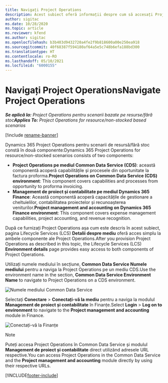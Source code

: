 ```yaml
---
title: Navigați Project Operations
description: Acest subiect oferă informații despre cum să accesați Project Operations din Lifecycle Services.
author: sigitac
ms.date: 10/28/2020
ms.topic: article
ms.reviewer: kfend
ms.author: sigitac
ms.openlocfilehash: b3b403d9432720a4fe2f9b818600a00e250ea918
ms.sourcegitcommit: 40f68387f594180af64a5e5c748b6efa188bd300
ms.translationtype: HT
ms.contentlocale: ro-RO
ms.lasthandoff: 05/10/2021
ms.locfileid: "6000155"
---
```

# <a name="navigate-project-operations"></a><span data-ttu-id="51ed8-103">Navigați Project Operations</span><span class="sxs-lookup"><span data-stu-id="51ed8-103">Navigate Project Operations</span></span>

<span data-ttu-id="51ed8-104">_**Se aplică la:** Project Operations pentru scenarii bazate pe resurse/fără stoc_</span><span class="sxs-lookup"><span data-stu-id="51ed8-104">_**Applies To:** Project Operations for resource/non-stocked based scenarios_</span></span>

[!include [rename-banner](~/includes/cc-data-platform-banner.md)]

<span data-ttu-id="51ed8-105">Dynamics 365 Project Operations pentru scenarii de resursă/fără stoc constă în două componente:</span><span class="sxs-lookup"><span data-stu-id="51ed8-105">Dynamics 365 Project Operations for resource/non-stocked scenarios consists of two components:</span></span> 

 - <span data-ttu-id="51ed8-106">**Project Operations pe mediul Common Data Service (CDS)**: această componentă acoperă capabilitățile și procesele din oportunitate la factura proforma.</span><span class="sxs-lookup"><span data-stu-id="51ed8-106">**Project Operations on Common Data Service (CDS) environment**: This component covers capabilities and processes from opportunity to proforma invoicing.</span></span> 
 - <span data-ttu-id="51ed8-107">**Management de proiect și contabilitate pe mediul Dynamics 365 Finance**: Această componentă acoperă capacitățile de gestionare a cheltuielilor, contabilitatea proiectelor și recunoașterea veniturilor.</span><span class="sxs-lookup"><span data-stu-id="51ed8-107">**Project management and accounting on Dynamics 365 Finance environment**: This component covers expense management capabilities, project accounting, and revenue recognition.</span></span> 

<span data-ttu-id="51ed8-108">După ce furnizați Project Operations așa cum este descris în acest subiect, pagina Lifecycle Services (LCS) **Detalii despre mediu** oferă acces simplu la ambele componente ale Project Operations.</span><span class="sxs-lookup"><span data-stu-id="51ed8-108">After you provision Project Operations as described in this topic, the Lifecycle Services (LCS) **Environment details** page provides easy access to both components of Project Operations.</span></span>  

<span data-ttu-id="51ed8-109">Utilizați numele mediului în secțiune, **Common Data Service Numele mediului** pentru a naviga la Project Operations pe un mediu CDS.</span><span class="sxs-lookup"><span data-stu-id="51ed8-109">Use the environment name in the section, **Common Data Service Environment Name** to navigate to Project Operations on a CDS environment.</span></span> 

  ![Numele mediului Common Data Service](./media/environment-name.PNG)

<span data-ttu-id="51ed8-111">Selectați **Conectare** > **Conectați-vă la mediu** pentru a naviga la modulul **Management de proiect și contabilitate** în Finanțe.</span><span class="sxs-lookup"><span data-stu-id="51ed8-111">Select **Login** > **Log on to environment** to navigate to the **Project management and accounting** module in Finance.</span></span>  

   ![Conectați-vă la Finanțe](./media/environment-login.PNG)

> [!NOTE]
> <span data-ttu-id="51ed8-113">Puteți accesa Project Operations în Common Data Service și modulul **Management de proiect și contabilitate** direct utilizând adresele URL respective.</span><span class="sxs-lookup"><span data-stu-id="51ed8-113">You can access Project Operations in the Common Data Service and the **Project management and accounting** module directly by using their respective URLs.</span></span> 


[!INCLUDE[footer-include](../includes/footer-banner.md)]